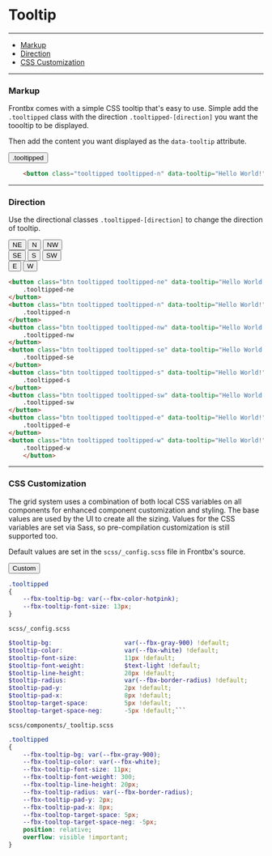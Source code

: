 # Tooltip

---

*   [Markup](#markup)
*   [Direction](#direction)
*   [CSS Customization](#css-customization)

---

### Markup

Frontbx comes with a simple CSS tooltip that's easy to use. Simple add the `.tooltipped` class with the direction `.tooltipped-[direction]` you want the toooltip to be displayed.

Then add the content you want displayed as the `data-tooltip` attribute.

<div class="fbx-snippet-demo">
    <div class="container-fuid text-center">
        <button class="btn tooltipped tooltipped-n" data-tooltip="Hello World!">.tooltipped</button>
    </div>
</div>

```html
    <button class="tooltipped tooltipped-n" data-tooltip="Hello World!">...</button>
```

---

### Direction

Use the directional classes `.tooltipped-[direction]` to change the direction of tooltip.

<div class="fbx-snippet-demo">
    <div class="flex-row-fluid align-cols-center col-gaps-xs row-gaps-xs">
        <button class="btn tooltipped tooltipped-ne" data-tooltip="Hello World!">NE </button>
        <button class="btn tooltipped tooltipped-n" data-tooltip="Hello World!">N</button>
        <button class="btn tooltipped tooltipped-nw" data-tooltip="Hello World!">NW</button>
        <div class="col-12"></div>
        <button class="btn tooltipped tooltipped-se" data-tooltip="Hello World!">SE </button>
        <button class="btn tooltipped tooltipped-s" data-tooltip="Hello World!">S</button>
        <button class="btn tooltipped tooltipped-sw" data-tooltip="Hello World!">SW</button>
        <div class="col-12"></div>
        <button class="btn tooltipped tooltipped-e" data-tooltip="Hello World!">E</button>
        <button class="btn tooltipped tooltipped-w" data-tooltip="Hello World!">W</button>
    </div>
</div> 

```html
<button class="btn tooltipped tooltipped-ne" data-tooltip="Hello World!">
    .tooltipped-ne
</button> 
<button class="btn tooltipped tooltipped-n" data-tooltip="Hello World!">
    .tooltipped-n
</button>
<button class="btn tooltipped tooltipped-nw" data-tooltip="Hello World!">
    .tooltipped-nw
</button>
<button class="btn tooltipped tooltipped-se" data-tooltip="Hello World!">
    .tooltipped-se
</button> 
<button class="btn tooltipped tooltipped-s" data-tooltip="Hello World!">
    .tooltipped-s
</button>
<button class="btn tooltipped tooltipped-sw" data-tooltip="Hello World!">
    .tooltipped-sw
</button>
<button class="btn tooltipped tooltipped-e" data-tooltip="Hello World!">
    .tooltipped-e
</button>
<button class="btn tooltipped tooltipped-w" data-tooltip="Hello World!">
    .tooltipped-w
    </button>
```

---

### CSS Customization

The grid system uses a combination of both local CSS variables on all components for enhanced component customization and styling. The base values are used by the UI to create all the sizing. Values for the CSS variables are set via Sass, so pre-compilation customization is still supported too.

Default values are set in the `scss/_config.scss` file in Frontbx's source.

<div class="fbx-snippet-demo">
    <div class="container-fuid text-center">
         <style scoped>
            .tooltipped-custom
            {
                --fbx-tooltip-bg: var(--fbx-color-hotpink);
                --fbx-tooltip-font-size: 13px;
                --fbx-tooltip-font-weight: 600;
            }
        </style>
        <button class="btn tooltipped tooltipped-n tooltipped-custom" data-tooltip="Hello World!">
            Custom
        </button>
    </div>
</div>

```css
.tooltipped
{
    --fbx-tooltip-bg: var(--fbx-color-hotpink);
    --fbx-tooltip-font-size: 13px;
}
```

```file-path
scss/_config.scss
```

```scss
$tooltip-bg:                    var(--fbx-gray-900) !default;
$tooltip-color:                 var(--fbx-white) !default;
$tooltip-font-size:             11px !default;
$tooltip-font-weight:           $text-light !default;
$tooltip-line-height:           20px !default;
$tooltip-radius:                var(--fbx-border-radius) !default;
$tooltip-pad-y:                 2px !default;
$tooltip-pad-x:                 8px !default;
$tooltop-target-space:          5px !default;
$tooltop-target-space-neg:      -5px !default;```

```

```file-path
scss/components/_tooltip.scss
```

```css
.tooltipped
{
    --fbx-tooltip-bg: var(--fbx-gray-900);
    --fbx-tooltip-color: var(--fbx-white);
    --fbx-tooltip-font-size: 11px;
    --fbx-tooltip-font-weight: 300;
    --fbx-tooltip-line-height: 20px;
    --fbx-tooltip-radius: var(--fbx-border-radius);
    --fbx-tooltip-pad-y: 2px;
    --fbx-tooltip-pad-x: 8px;
    --fbx-tooltop-target-space: 5px;
    --fbx-tooltop-target-space-neg: -5px;
    position: relative;
    overflow: visible !important;
}
```